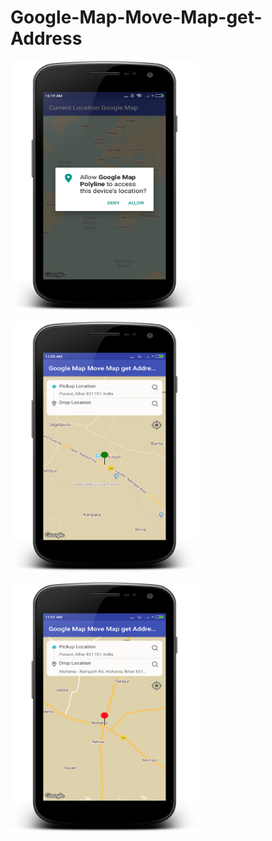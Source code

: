 # Google-Map-Move-Map-get-Address

  <img src="https://raw.githubusercontent.com/kotlinkarun/Google-Map-Move-Map-get-Address/master/art/pic1.png"
 data-canonical-src="#" width="300" height="400" />

 <img src="https://raw.githubusercontent.com/kotlinkarun/Google-Map-Move-Map-get-Address/master/art/pic2.png"
 data-canonical-src="#" width="300" height="400" />
 
 
 <img src="https://raw.githubusercontent.com/kotlinkarun/Google-Map-Move-Map-get-Address/master/art/pic3.png"
 data-canonical-src="#" width="300" height="400" />
